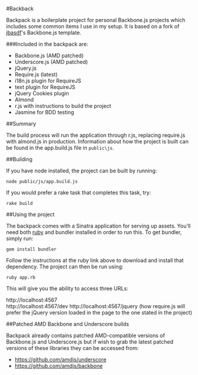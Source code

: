 
#Backback

Backpack is a boilerplate project for personal Backbone.js projects which includes some common items I use in my setup. It is based on a fork of [jbasdf](https://github.com/jbasdf/requirejs-backbone-example)'s Backbone.js template.

###Included in the backpack are:

* Backbone.js (AMD patched)
* Underscore.js (AMD patched)
* jQuery.js
* Require.js (latest)
* i18n.js plugin for RequireJS
* text plugin for RequireJS
* jQuery Cookies plugin 
* Almond
* r.js with instructions to build the project
* Jasmine for BDD testing


##Summary

The build process will run the application through r.js, replacing require.js with almond.js in production. Information about how the project is built can be found in the app.build.js file in ```public\js```. 

##Building

If you have node installed, the project can be built by running:

```node public/js/app.build.js```

If you would prefer a rake task that completes this task, try:

```rake build```

##Using the project

The backpack comes with a Sinatra application for serving up assets. You'll need both [ruby](http://www.ruby-lang.org/en/downloads/) and bundler installed in order to run this. To get bundler, simply run:

```gem install bundler```
 
Follow the instructions at the ruby link above to download and install that dependency. The project can then be run using:

```ruby app.rb```

This will give you the ability to access three URLs:

http://localhost:4567  
http://localhost:4567/dev
http://localhost:4567/jquery (how require.js will prefer the jQuery version loaded in the page to the one stated in the project)

##Patched AMD Backbone and Underscore builds

Backpack already contains patched AMD-compatible versions of Backbone.js and Underscore.js but if wish to grab the latest patched versions of these libraries they can be accessed from:

* https://github.com/amdjs/underscore
* https://github.com/amdjs/backbone


